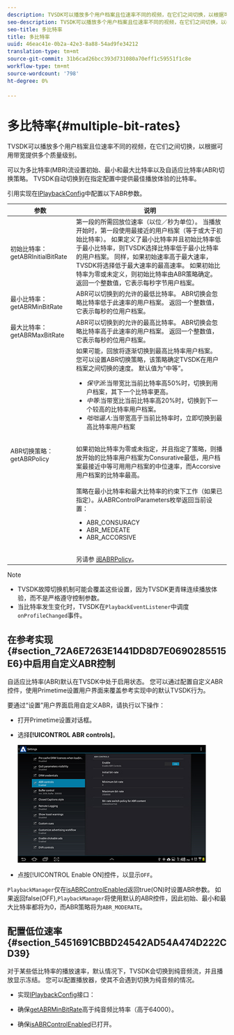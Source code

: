 ```yaml
---
description: TVSDK可以播放多个用户档案且位速率不同的视频，在它们之间切换，以根据可用带宽提供多个质量级别。
seo-description: TVSDK可以播放多个用户档案且位速率不同的视频，在它们之间切换，以根据可用带宽提供多个质量级别。
seo-title: 多比特率
title: 多比特率
uuid: 46eac41e-0b2a-42e3-8a88-54ad9fe34212
translation-type: tm+mt
source-git-commit: 31b6cad26bcc393d731080a70eff1c59551f1c8e
workflow-type: tm+mt
source-wordcount: '798'
ht-degree: 0%

---
```



# 多比特率{#multiple-bit-rates}

TVSDK可以播放多个用户档案且位速率不同的视频，在它们之间切换，以根据可用带宽提供多个质量级别。

可以为多比特率(MBR)流设置初始、最小和最大比特率以及自适应比特率(ABR)切换策略。 TVSDK自动切换到在指定配置中提供最佳播放体验的比特率。

引用实现在[IPlaybackConfig](https://help.adobe.com/en_US/primetime/api/reference_implementation/android/javadoc/com/adobe/primetime/reference/config/IPlaybackConfig.html)中配置以下ABR参数。

| 参数 | 说明 |
|--- |--- |
| 初始比特率： getABRInitialBitRate | 第一段的所需回放位速率（以位／秒为单位）。 当播放开始时，第一段使用最接近的用户档案（等于或大于初始比特率）。  如果定义了最小比特率并且初始比特率低于最小比特率，则TVSDK选择比特率低于最小比特率的用户档案。 同样，如果初始速率高于最大速率，TVSDK将选择低于最大速率的最高速率。 如果初始比特率为零或未定义，则初始比特率由ABR策略确定。  返回一个整数值，它表示每秒字节用户档案。 |
| 最小比特率： getABRMinBitRate | ABR可以切换到的允许的最低比特率。 ABR切换会忽略比特率低于此速率的用户档案。 返回一个整数值，它表示每秒的位用户档案。 |
| 最大比特率： getABRMaxBitRate | ABR可以切换到的允许的最高比特率。 ABR切换会忽略比特率高于此速率的用户档案。 返回一个整数值，它表示每秒的位用户档案。 |
| ABR切换策略： getABRPolicy | 如果可能，回放将逐渐切换到最高比特率用户档案。 您可以设置ABR切换策略，该策略确定TVSDK在用户档案之间切换的速度。 默认值为“中等”。 <ul><li>*保守派*:当带宽比当前比特率高50%时，切换到用户档案，其下一个比特率更高。 </li><li>*中等*:当带宽比当前比特率高20%时，切换到下一个较高的比特率用户档案。</li><li>*咄咄逼人*:当带宽高于当前比特率时，立即切换到最高比特率用户档案</li></ul><br/>如果初始比特率为零或未指定，并且指定了策略，则播放开始的比特率用户档案为Consurative最低，用户档案最接近中等可用用户档案的中位速率，而Accorsive用户档案的比特率最高。<br/><br/>策略在最小比特率和最大比特率的约束下工作（如果已指定）。从ABRControlParameters枚举返回当前设置： <ul><li>ABR_CONSURACY</li><li>ABR_MEDEATE </li><li>ABR_ACCORSIVE</li></ul><br>另请参 [阅ABRPolicy](https://help.adobe.com/en_US/primetime/api/psdk/javadoc/com/adobe/mediacore/ABRControlParameters.ABRPolicy.html)。 |

>[!NOTE]
>
>* TVSDK故障切换机制可能会覆盖这些设置，因为TVSDK更青睐连续播放体验，而不是严格遵守控制参数。
>* 当比特率发生变化时，TVSDK在`PlaybackEventListener`中调度`onProfileChanged`事件。


## 在参考实现{#section_72A6E7263E1441DD8D7E0690285515E6}中启用自定义ABR控制

自适应比特率(ABR)默认在TVSDK中处于启用状态。 您可以通过配置自定义ABR控件，使用Primetime设置用户界面来覆盖参考实现中的默认TVSDK行为。

要通过“设置”用户界面启用自定义ABR，请执行以下操作：

* 打开Primetime设置对话框。
* 选择&#x200B;**[!UICONTROL ABR controls]**。

   ![](assets/abr-configuration.jpg)

* 点按[!UICONTROL Enable ON]控件，以显示`OFF`。

`PlaybackManager`仅在[isABRControlEnabled](https://help.adobe.com/en_US/primetime/api/reference_implementation/android/javadoc/com/adobe/primetime/reference/config/IPlaybackConfig.html)返回true(ON)时设置ABR参数。 如果返回false(OFF),`PlaybackManager`将使用默认的ABR控件，因此初始、最小和最大比特率都将为0，而ABR策略将为`ABR_MODERATE`。

## 配置低位速率{#section_5451691CBBD24542AD54A474D222CD39}

对于某些低比特率的播放速率，默认情况下，TVSDK会切换到纯音频流，并且播放显示冻结。 您可以配置播放器，使其不会遇到切换为纯音频的情况。

* 实现[IPlaybackConfig](https://help.adobe.com/en_US/primetime/api/reference_implementation/android/javadoc/com/adobe/primetime/reference/config/IPlaybackConfig.html)接口：

* 确保[getABRMinBitRate](https://help.adobe.com/en_US/primetime/api/reference_implementation/android/javadoc/com/adobe/primetime/reference/config/IPlaybackConfig.html#getABRMinBitRate())高于纯音频比特率（高于64000）。
* 确保[isABRControlEnabled](https://help.adobe.com/en_US/primetime/api/reference_implementation/android/javadoc/com/adobe/primetime/reference/config/IPlaybackConfig.html#isABRControlEnabled())已打开。